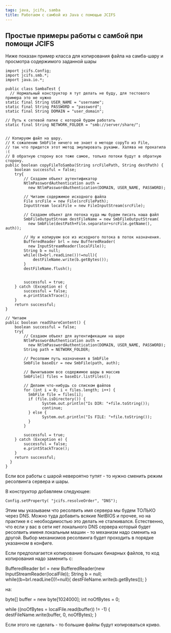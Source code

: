 ```yaml
---
tags: java, jcifs, samba
title: Работаем с самбой из Java с помощью JCIFS
---
```

## Простые примеры работы с самбой при помощи JCIFS

Ниже показан пример класса для копирования файла на самба-шару и просмотра содержимого заданной шары

    import jcifs.Config;
    import jcifs.smb.*;
    import java.io.*;

    public class SambaTest {
      // Нормальный конструктор я тут делать не буду, для тестового примера это не нужно
    static final String USER_NAME = "username";
    static final String PASSWORD = "password";
    static final String DOMAIN = "user_domain";

    // Путь к сетевой папке с которой будем работать
    static final String NETWORK_FOLDER = "smb://server/share/";


    // Копируем файл на шару.
    // К сожалению SmbFile ничего не знает о методе copyTo из File,
    // так что придется этот метод эмулировать руками. Халява не прокатила :(
    // В обратную сторону все тоже самое, только потоки будут в обратную сторону.
    public boolean copyFileToSamba(String srcFilePath, String destPath) {
        boolean successful = false;
        try{
            // Создаем объект аутентификатор
            NtlmPasswordAuthentication auth =
              new NtlmPasswordAuthentication(DOMAIN, USER_NAME, PASSWORD);

            // Читаем содержимое исходного файла
            File srcFile = new File(srcFilePath);
            InputStream localFile = new FileInputStream(srcFile);

            // Создаем объект для потока куда мы будем писать наша файл
            SmbFileOutputStream destFileName = new SmbFileOutputStream(
              new SmbFile(destPath+File.separator+srcFile.getName(), auth));

            // Ну и копируем все из исходного потока в поток назначения.
            BufferedReader brl = new BufferedReader(
              new InputStreamReader(localFile));
            String b = null;
            while((b=brl.readLine())!=null){
                destFileName.write(b.getBytes());
            }
            destFileName.flush();


            successful = true;
        } catch (Exception e) {
            successful = false;
            e.printStackTrace();
        }
        return successful;
    }

    // Читаем
    public boolean readShareContent() {
        boolean successful = false;
        try{
            // Создаем объект для аутентификации на шаре
            NtlmPasswordAuthentication auth =
              new NtlmPasswordAuthentication(DOMAIN, USER_NAME, PASSWORD);
            String path = NETWORK_FOLDER;

            // Ресолвим путь назначения в SmbFile
            SmbFile baseDir = new SmbFile(path, auth);

            // Вычитываем все содержимое шары в массив
            SmbFile[] files = baseDir.listFiles();

            // Делаем что-нибудь со списком файлов
            for (int i = 0; i < files.length; i++) {
              SmbFile file = files[i];
              if (file.isDirectory()) {
                    System.out.println("Is DIR: "+file.toString());
                    continue;
              } else {
                    System.out.println("Is FILE: "+file.toString());
              }
            }

            successful = true;
        } catch (Exception e) {
            successful = false;
            e.printStackTrace();
        }
        return successful;
      }
    }

Если все работы с шарой невероятно тупят - то нужно сменить режим ресолвинга сервера и шары.

В конструктор добавляем следующее:

    Config.setProperty( "jcifs.resolveOrder", "DNS");

Этим мы указываем что ресолвить имя сервера мы будем ТОЛЬКО через DNS. Можно туда добавить всякие NetBIOS и прочее, но на практике я с необходимостью это делать не сталкивался. Естественно, что если у вас в сети нет локального DNS сервера который будет ресолвить именя локальным машин - то механизм надо сменить на другой. Выбор механизмов ресолвинга будет проходить в порядке указанном в конфиге.

Если предполагается копирование больших бинарных файлов, то код копирования надо заменить с:

  BufferedReader brl = new BufferedReader(new InputStreamReader(localFile));
  String b = null;
  while((b=brl.readLine())!=null){
    destFileName.write(b.getBytes());
  }

на:

  byte[] buffer = new byte[1024000];
  int noOfBytes = 0;

  while ((noOfBytes = localFile.read(buffer)) != -1) {
    destFileName.write(buffer, 0, noOfBytes);
  }

Если этого не сделать - то большие файлы будут копироваться криво.

